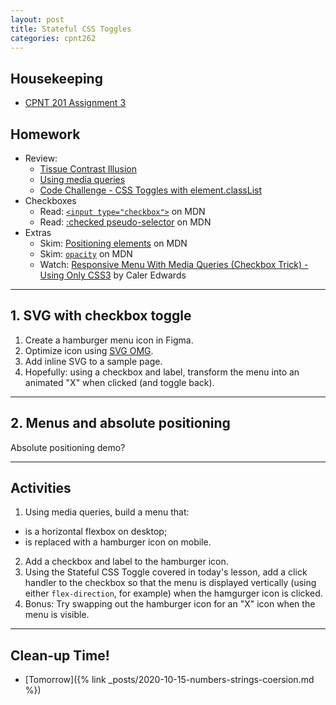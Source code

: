 ```yaml
---
layout: post
title: Stateful CSS Toggles
categories: cpnt262
---
```

## Housekeeping
- [CPNT 201 Assignment 3](https://github.com/sait-wbdv/assessments/tree/master/cpnt201/assignment-3)

## Homework
- Review: 
  - [Tissue Contrast Illusion](http://browsertherapy.com/challenges/tissue-contrast/)
  - [Using media queries](https://developer.mozilla.org/en-US/docs/Web/CSS/Media_Queries/Using_media_queries)
  - [Code Challenge - CSS Toggles with element.classList](http://browsertherapy.com/challenges/css-toggles-with-classlist/)
- Checkboxes
  - Read: [`<input type="checkbox">`](https://developer.mozilla.org/en-US/docs/Web/HTML/Element/input/checkbox) on MDN
  - Read: [:checked pseudo-selector](https://developer.mozilla.org/en-US/docs/Web/CSS/:checked) on MDN
- Extras
  - Skim: [Positioning elements](https://developer.mozilla.org/en-US/docs/Learn/CSS/CSS_layout/Positioning) on MDN
  - Skim: [`opacity`](https://developer.mozilla.org/en-US/docs/Web/CSS/opacity) on MDN
  - Watch: [Responsive Menu With Media Queries (Checkbox Trick) - Using Only CSS3](https://www.youtube.com/watch?v=xMTs8tAapnQ) by Caler Edwards

---

## 1. SVG with checkbox toggle
1. Create a hamburger menu icon in Figma.
2. Optimize icon using [SVG OMG](https://jakearchibald.github.io/svgomg/).
3. Add inline SVG to a sample page.
4. Hopefully: using a checkbox and label, transform the menu into an animated "X" when clicked (and toggle back).

---

## 2. Menus and absolute positioning
Absolute positioning demo?

---

## Activities
1. Using media queries, build a menu that:
  - is a horizontal flexbox on desktop;
  - is replaced with a hamburger icon on mobile.
2. Add a checkbox and label to the hamburger icon.
3. Using the Stateful CSS Toggle covered in today's lesson, add a click handler to the checkbox so that the menu is displayed vertically (using either `flex-direction`, for example) when the hamgurger icon is clicked.
4. Bonus: Try swapping out the hamburger icon for an "X" icon when the menu is visible.

---

## Clean-up Time!
- [Tomorrow]({% link _posts/2020-10-15-numbers-strings-coersion.md %})